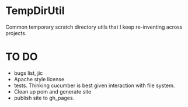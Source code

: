 TempDirUtil
===========

Common temporary scratch directory utils that I keep re-inventing across projects.

TO DO
=====
* bugs list, jic
* Apache style license
* tests. Thinking cucumber is best given interaction with file system.
* Clean up pom and generate site
* publish site to gh_pages.

